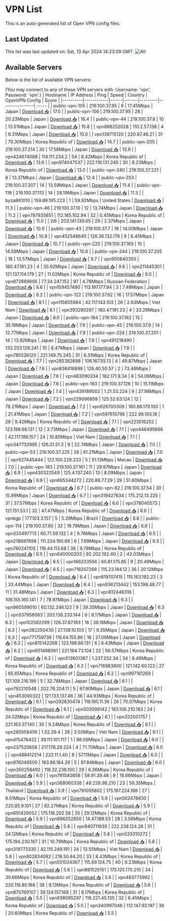 # VPN List

This is an auto-generated list of Open VPN config files.

## Last Updated

This list was last updated on: Sat, 13 Apr 2024 14:23:09 GMT.
![Alt](https://repobeats.axiom.co/api/embed/186b98318ef1479477931607c1ad7d823f12451f.svg "Repobeats analytics image")

## Available Servers

Below is the list of available VPN servers:

(You may connect to any of these VPN servers with: Username: 'vpn', Password: 'vpn'.)
| Hostname | IP Address | Ping | Speed | Country | OpenVPN Config | Score |
|----------|------------|------|-------|---------|----------------| ----- |
| public-vpn-105 | 219.100.37.85 | 9 | 17.45Mbps | Japan | [Download 📥](./configs/server_0_JP.ovpn) | 17.0 |
| public-vpn-156 | 219.100.37.95 | 28 | 20.23Mbps | Japan | [Download 📥](./configs/server_1_JP.ovpn) | 16.4 |
| public-vpn-44 | 219.100.37.8 | 10 | 13.51Mbps | Japan | [Download 📥](./configs/server_2_JP.ovpn) | 15.8 |
| vpn698252028 | 110.2.57.138 | 4 | 9.31Mbps | Japan | [Download 📥](./configs/server_3_JP.ovpn) | 15.0 |
| vpn139715120 | 220.87.46.21 | 31 | 70.30Mbps | Korea Republic of | [Download 📥](./configs/server_4_KR.ovpn) | 14.7 |
| public-vpn-205 | 219.100.37.214 | 30 | 17.58Mbps | Japan | [Download 📥](./configs/server_5_JP.ovpn) | 13.9 |
| vpn424674088 | 114.111.234.2 | 54 | 8.42Mbps | Korea Republic of | [Download 📥](./configs/server_6_KR.ovpn) | 13.6 |
| vpn974047537 | 222.116.131.245 | 30 | 8.23Mbps | Korea Republic of | [Download 📥](./configs/server_7_KR.ovpn) | 13.0 |
| public-vpn-240 | 219.100.37.221 | 8 | 13.37Mbps | Japan | [Download 📥](./configs/server_8_JP.ovpn) | 12.4 |
| public-vpn-253 | 219.100.37.207 | 14 | 13.59Mbps | Japan | [Download 📥](./configs/server_9_JP.ovpn) | 11.4 |
| public-vpn-119 | 219.100.37.113 | 14 | 28.19Mbps | Japan | [Download 📥](./configs/server_10_JP.ovpn) | 11.3 |
| byza881010 | 159.89.195.223 | 1 | 59.92Mbps | United States | [Download 📥](./configs/server_11_US.ovpn) | 11.3 |
| public-vpn-46 | 219.100.37.10 | 12 | 13.74Mbps | Japan | [Download 📥](./configs/server_12_JP.ovpn) | 11.2 |
| vpn787935651 | 112.185.102.94 | 32 | 0.45Mbps | Korea Republic of | [Download 📥](./configs/server_13_KR.ovpn) | 11.0 |
| 2i6 | 203.141.139.65 | 29 | 2.37Mbps | Japan | [Download 📥](./configs/server_14_JP.ovpn) | 10.9 |
| public-vpn-43 | 219.100.37.7 | 18 | 14.00Mbps | Japan | [Download 📥](./configs/server_15_JP.ovpn) | 10.9 |
| vpn452548645 | 126.36.132.176 | 9 | 6.45Mbps | Japan | [Download 📥](./configs/server_16_JP.ovpn) | 10.7 |
| public-vpn-225 | 219.100.37.169 | 10 | 14.59Mbps | Japan | [Download 📥](./configs/server_17_JP.ovpn) | 10.6 |
| public-vpn-244 | 219.100.37.205 | 18 | 13.57Mbps | Japan | [Download 📥](./configs/server_18_JP.ovpn) | 9.7 |
| vpn950840350 | 180.47.191.23 | 4 | 35.92Mbps | Japan | [Download 📥](./configs/server_19_JP.ovpn) | 9.6 |
| vpn211445301 | 121.137.114.179 | 27 | 11.02Mbps | Korea Republic of | [Download 📥](./configs/server_20_KR.ovpn) | 9.0 |
| vpn872889695 | 77.34.247.152 | 97 | 4.78Mbps | Russian Federation | [Download 📥](./configs/server_21_RU.ovpn) | 8.6 |
| vpn159457490 | 113.197.177.94 | 3 | 7.48Mbps | Japan | [Download 📥](./configs/server_22_JP.ovpn) | 8.2 |
| public-vpn-122 | 219.100.37.62 | 16 | 17.57Mbps | Japan | [Download 📥](./configs/server_23_JP.ovpn) | 8.1 |
| vpn115605984 | 42.117.143.103 | 26 | 2.63Mbps | Viet Nam | [Download 📥](./configs/server_24_VN.ovpn) | 8.1 |
| vpn393290297 | 180.47.191.23 | 4 | 33.29Mbps | Japan | [Download 📥](./configs/server_25_JP.ovpn) | 8.0 |
| public-vpn-184 | 219.100.37.162 | 15 | 35.19Mbps | Japan | [Download 📥](./configs/server_26_JP.ovpn) | 7.9 |
| public-vpn-45 | 219.100.37.9 | 14 | 12.77Mbps | Japan | [Download 📥](./configs/server_27_JP.ovpn) | 7.9 |
| public-vpn-224 | 219.100.37.201 | 14 | 13.92Mbps | Japan | [Download 📥](./configs/server_28_JP.ovpn) | 7.9 |
| vpn491218490 | 133.203.126.241 | 10 | 8.47Mbps | Japan | [Download 📥](./configs/server_29_JP.ovpn) | 7.8 |
| vpn785526120 | 221.149.75.245 | 31 | 6.31Mbps | Korea Republic of | [Download 📥](./configs/server_30_KR.ovpn) | 7.7 |
| vpn285382698 | 106.167.55.13 | 4 | 49.87Mbps | Japan | [Download 📥](./configs/server_31_JP.ovpn) | 7.6 |
| vpn836416898 | 126.40.50.57 | 2 | 73.46Mbps | Japan | [Download 📥](./configs/server_32_JP.ovpn) | 7.6 |
| vpn483090334 | 182.171.9.34 | 8 | 54.06Mbps | Japan | [Download 📥](./configs/server_33_JP.ovpn) | 7.6 |
| public-vpn-163 | 219.100.37.126 | 10 | 15.11Mbps | Japan | [Download 📥](./configs/server_34_JP.ovpn) | 7.4 |
| vpn439189002 | 1.21.53.224 | 9 | 27.98Mbps | Japan | [Download 📥](./configs/server_35_JP.ovpn) | 7.2 |
| vpn229086859 | 125.52.63.124 | 12 | 78.21Mbps | Japan | [Download 📥](./configs/server_36_JP.ovpn) | 7.2 |
| vpn928700309 | 160.86.179.100 | 1 | 21.41Mbps | Japan | [Download 📥](./configs/server_37_JP.ovpn) | 7.2 |
| vpn597615796 | 222.98.193.18 | 28 | 9.42Mbps | Korea Republic of | [Download 📥](./configs/server_38_KR.ovpn) | 7.1 |
| vpn223516252 | 123.198.66.131 | 12 | 3.73Mbps | Japan | [Download 📥](./configs/server_39_JP.ovpn) | 7.1 |
| vpn448495666 | 42.117.199.157 | 24 | 10.85Mbps | Viet Nam | [Download 📥](./configs/server_40_VN.ovpn) | 7.1 |
| vpn347732995 | 126.31.51.3 | 8 | 22.74Mbps | Japan | [Download 📥](./configs/server_41_JP.ovpn) | 7.0 |
| public-vpn-53 | 219.100.37.225 | 28 | 81.21Mbps | Japan | [Download 📥](./configs/server_42_JP.ovpn) | 7.0 |
| vpn527445444 | 122.100.228.233 | 5 | 51.13Mbps | Macau | [Download 📥](./configs/server_43_MO.ovpn) | 7.0 |
| public-vpn-183 | 219.100.37.161 | 11 | 29.97Mbps | Japan | [Download 📥](./configs/server_44_JP.ovpn) | 6.9 |
| vpn430322549 | 125.4.137.240 | 13 | 8.09Mbps | Japan | [Download 📥](./configs/server_45_JP.ovpn) | 6.9 |
| vpn665344272 | 220.88.77.29 | 29 | 51.80Mbps | Korea Republic of | [Download 📥](./configs/server_46_KR.ovpn) | 6.7 |
| public-vpn-82 | 219.100.37.54 | 30 | 15.99Mbps | Japan | [Download 📥](./configs/server_47_JP.ovpn) | 6.7 |
| vpn319427634 | 175.212.13.225 | 31 | 37.57Mbps | Korea Republic of | [Download 📥](./configs/server_48_KR.ovpn) | 6.6 |
| vpn378040573 | 121.151.53.1 | 32 | 47.47Mbps | Korea Republic of | [Download 📥](./configs/server_49_KR.ovpn) | 6.6 |
| vpnkgp | 177.103.3.157 | 5 | 5.29Mbps | Brazil | [Download 📥](./configs/server_50_BR.ovpn) | 6.6 |
| public-vpn-114 | 219.100.37.60 | 32 | 19.79Mbps | Japan | [Download 📥](./configs/server_51_JP.ovpn) | 6.6 |
| vpn333497713 | 60.71.59.132 | 4 | 9.78Mbps | Japan | [Download 📥](./configs/server_52_JP.ovpn) | 6.5 |
| vpn218697698 | 111.234.190.69 | 6 | 7.69Mbps | Japan | [Download 📥](./configs/server_53_JP.ovpn) | 6.5 |
| vpn760241105 | 116.44.113.68 | 38 | 9.78Mbps | Korea Republic of | [Download 📥](./configs/server_54_KR.ovpn) | 6.5 |
| vpn640000203 | 92.202.192.40 | 2 | 42.03Mbps | Japan | [Download 📥](./configs/server_55_JP.ovpn) | 6.5 |
| vpn166233556 | 60.81.175.85 | 9 | 20.49Mbps | Japan | [Download 📥](./configs/server_56_JP.ovpn) | 6.5 |
| vpn718207268 | 115.23.184.12 | 36 | 20.12Mbps | Korea Republic of | [Download 📥](./configs/server_57_KR.ovpn) | 6.4 |
| vpn819707415 | 115.163.192.23 | 3 | 33.44Mbps | Japan | [Download 📥](./configs/server_58_JP.ovpn) | 6.4 |
| vpn936213442 | 153.198.48.77 | 11 | 31.48Mbps | Japan | [Download 📥](./configs/server_59_JP.ovpn) | 6.3 |
| vpn812446318 | 106.155.160.141 | 7 | 78.97Mbps | Japan | [Download 📥](./configs/server_60_JP.ovpn) | 6.3 |
| vpn960599010 | 60.132.246.122 | 9 | 39.35Mbps | Japan | [Download 📥](./configs/server_61_JP.ovpn) | 6.3 |
| vpn537958063 | 203.136.233.144 | 6 | 8.17Mbps | Japan | [Download 📥](./configs/server_62_JP.ovpn) | 6.3 |
| vpn102582299 | 126.37.87.193 | 16 | 38.18Mbps | Japan | [Download 📥](./configs/server_63_JP.ovpn) | 6.3 |
| vpn382250430 | 27.139.10.103 | 17 | 9.35Mbps | Japan | [Download 📥](./configs/server_64_JP.ovpn) | 6.3 |
| vpn771759739 | 116.64.155.96 | 18 | 27.09Mbps | Japan | [Download 📥](./configs/server_65_JP.ovpn) | 6.3 |
| vpn815142268 | 123.198.66.131 | 6 | 6.43Mbps | Japan | [Download 📥](./configs/server_66_JP.ovpn) | 6.2 |
| vpn651498061 | 221.164.73.104 | 22 | 66.57Mbps | Korea Republic of | [Download 📥](./configs/server_67_KR.ovpn) | 6.2 |
| vpn513601387 | 1.237.252.34 | 34 | 8.49Mbps | Korea Republic of | [Download 📥](./configs/server_68_KR.ovpn) | 6.2 |
| vpn716983600 | 121.142.60.123 | 27 | 65.65Mbps | Korea Republic of | [Download 📥](./configs/server_69_KR.ovpn) | 6.2 |
| vpn997161269 | 121.109.216.199 | 5 | 32.78Mbps | Japan | [Download 📥](./configs/server_70_JP.ovpn) | 6.1 |
| vpn792210548 | 202.76.204.11 | 5 | 97.90Mbps | Japan | [Download 📥](./configs/server_71_JP.ovpn) | 6.1 |
| vpn453090322 | 121.133.137.46 | 36 | 44.93Mbps | Korea Republic of | [Download 📥](./configs/server_72_KR.ovpn) | 6.1 |
| vpn292830474 | 119.195.11.36 | 26 | 70.07Mbps | Korea Republic of | [Download 📥](./configs/server_73_KR.ovpn) | 6.1 |
| vpn503099142 | 183.106.210.183 | 24 | 24.02Mbps | Korea Republic of | [Download 📥](./configs/server_74_KR.ovpn) | 6.1 |
| vpn332001757 | 221.163.37.140 | 30 | 9.24Mbps | Korea Republic of | [Download 📥](./configs/server_75_KR.ovpn) | 6.1 |
| vpn285558456 | 1.52.29.4 | 28 | 3.02Mbps | Viet Nam | [Download 📥](./configs/server_76_VN.ovpn) | 6.1 |
| vpn415476422 | 39.111.101.117 | 1 | 98.06Mbps | Japan | [Download 📥](./configs/server_77_JP.ovpn) | 6.0 |
| vpn237520658 | 217.178.29.224 | 4 | 71.70Mbps | Japan | [Download 📥](./configs/server_78_JP.ovpn) | 6.0 |
| vpn488412214 | 222.11.1.40 | 8 | 57.11Mbps | Japan | [Download 📥](./configs/server_79_JP.ovpn) | 6.0 |
| vpn976049500 | 183.86.184.29 | 5 | 97.84Mbps | Japan | [Download 📥](./configs/server_80_JP.ovpn) | 6.0 |
| vpn350258492 | 118.32.238.100 | 29 | 6.36Mbps | Korea Republic of | [Download 📥](./configs/server_81_KR.ovpn) | 6.0 |
| vpn781540858 | 58.91.39.48 | 8 | 18.66Mbps | Japan | [Download 📥](./configs/server_82_JP.ovpn) | 5.9 |
| vpn368060338 | 49.228.98.210 | 23 | 58.35Mbps | Thailand | [Download 📥](./configs/server_83_TH.ovpn) | 5.9 |
| vpn791055802 | 175.197.224.188 | 27 | 6.01Mbps | Korea Republic of | [Download 📥](./configs/server_84_KR.ovpn) | 5.9 |
| vpn562478830 | 220.85.9.101 | 27 | 82.27Mbps | Korea Republic of | [Download 📥](./configs/server_85_KR.ovpn) | 5.9 |
| vpn691429052 | 175.116.202.58 | 35 | 29.12Mbps | Korea Republic of | [Download 📥](./configs/server_86_KR.ovpn) | 5.9 |
| vpn696252850 | 14.47.188.53 | 28 | 3.06Mbps | Korea Republic of | [Download 📥](./configs/server_87_KR.ovpn) | 5.8 |
| vpn940711939 | 222.238.124.28 | 31 | 24.12Mbps | Korea Republic of | [Download 📥](./configs/server_88_KR.ovpn) | 5.8 |
| vpn533310272 | 175.194.230.167 | 31 | 10.79Mbps | Korea Republic of | [Download 📥](./configs/server_89_KR.ovpn) | 5.8 |
| vpn319773330 | 42.115.249.191 | 24 | 13.55Mbps | Viet Nam | [Download 📥](./configs/server_90_VN.ovpn) | 5.8 |
| vpn802834082 | 218.50.84.20 | 33 | 8.43Mbps | Korea Republic of | [Download 📥](./configs/server_91_KR.ovpn) | 5.7 |
| vpn551024367 | 115.69.124.75 | 40 | 9.23Mbps | Korea Republic of | [Download 📥](./configs/server_92_KR.ovpn) | 5.6 |
| vpn881525151 | 175.125.170.210 | 34 | 30.66Mbps | Korea Republic of | [Download 📥](./configs/server_93_KR.ovpn) | 5.6 |
| vpn483773992 | 220.116.80.168 | 38 | 9.13Mbps | Korea Republic of | [Download 📥](./configs/server_94_KR.ovpn) | 5.6 |
| vpn870769107 | 39.124.157.168 | 31 | 8.17Mbps | Korea Republic of | [Download 📥](./configs/server_95_KR.ovpn) | 5.5 |
| vpn938065297 | 118.221.45.135 | 32 | 8.45Mbps | Korea Republic of | [Download 📥](./configs/server_96_KR.ovpn) | 5.5 |
| vpn340997046 | 112.147.93.197 | 36 | 20.60Mbps | Korea Republic of | [Download 📥](./configs/server_97_KR.ovpn) | 5.5 |

